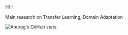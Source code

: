 
 HI！   
 
 Main research on  Transfer Learning, Domain Adaptation

![Anurag's GitHub stats](https://github-readme-stats.vercel.app/api?username=zyfone&show_icons=true)
